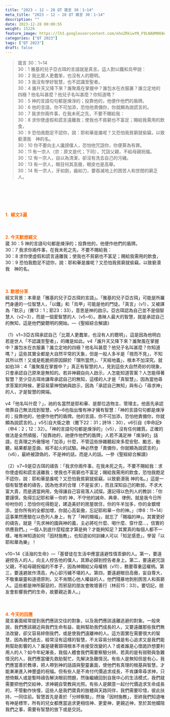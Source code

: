 ```yaml
---
title: "2023 – 12 – 28 QT 箴言 30：1~14"
meta_title: "2023 – 12 – 28 QT 箴言 30：1~14"
description: ""
date: 2023-12-28 00:00:55
weight: 15226
feature_image: https://lh3.googleusercontent.com/ehoZRkiwYN_F9LNA8M068AYxt73EavCZno-PD1cJRuf5BbSkQVUWr3gNEbt5kSs28Pb_Elg17kSrtf9ybWvojWoMV6I4tPM3vGRGDq6GkKkPdL2Gut4QAIw4-uykKUAtNiKgQKntvsU=w800
categories: ["QT 2023"]
tags: ["QT 2023"]
draft: false
---
```


<blockquote>箴言 30：1~14<br />
30：1 雅基的兒子亞古珥的言語就是真言。這人對以鐵和烏甲說：<br />
30：2 我比眾人更蠢笨，也沒有人的聰明。<br />
30：3 我沒有學好智慧，也不認識至聖者。<br />
30：4 誰升天又降下來？誰聚風在掌握中？誰包水在衣服裏？誰立定地的四極？他名叫甚麼？他兒子名叫甚麼？你知道嗎？<br />
30：5 神的言語句句都是煉淨的；投靠他的，他便作他們的盾牌。<br />
30：6 他的言語，你不可加添，恐怕他責備你，你就顯為說謊言的。<br />
30：7 我求你兩件事，在我未死之先，不要不賜給我：<br />
30：8 求你使虛假和謊言遠離我；使我也不貧窮也不富足；賜給我需用的飲食，<br />
30：9 恐怕我飽足不認你，說：耶和華是誰呢？又恐怕我貧窮就偷竊，以致褻瀆我　神的名。<br />
30：10 你不要向主人讒謗僕人，恐怕他咒詛你，你便算為有罪。<br />
30：11 有一宗人（宗：原文是代；下同），咒詛父親，不給母親祝福。<br />
30：12 有一宗人，自以為清潔，卻沒有洗去自己的污穢。<br />
30：13 有一宗人，眼目何其高傲，眼皮也是高舉。<br />
30：14 有一宗人，牙如劍，齒如刀，要吞滅地上的困苦人和世間的窮乏人。</blockquote><br />
&nbsp;<br />
<br />
&nbsp;<br />
<br />
<span style="color: #ff6600;"><strong>1.  經文3遍</strong></span><br />
<br />
&nbsp;<br />
<br />
<span style="color: #ff6600;"><strong>2. 今天默想經文<br />
</strong></span>箴 30：5 神的言語句句都是煉淨的；投靠他的，他便作他們的盾牌。<br />
30：7 我求你兩件事，在我未死之先，不要不賜給我：<br />
30：8 求你使虛假和謊言遠離我；使我也不貧窮也不富足；賜給我需用的飲食，<br />
30：9 恐怕我飽足不認你，說：耶和華是誰呢？又恐怕我貧窮就偷竊，以致褻瀆我　神的名。<br />
<br />
&nbsp;<br />
<br />
<strong><span style="color: #ff6600;">3. 默想分享<br />
</span></strong>經文背景：本章是「雅基的兒子亞古珥的言語」。「雅基的兒子亞古珥」可能是所羅門身邊的一位智慧人，「以鐵」和「烏甲」可能是他的門徒。「真言」（v1），又被譯為「默示」（賽13：1；耶23：33），意思是神的啟示。亞古珥認為自己並不是個智慧人（v2~3），而是一個愛智慧的人（v5~6）。愚昧人最大的智慧，就是承認自己的無知，這是他們變聰明的開始。—《聖經綜合解讀》<br />
<br />
（1）v1~3亞古珥承認自己「比眾人更蠢笨，也沒有人的聰明」，這是因為他明白若是世人「不認識至聖者」，的確是如此。v4「誰升天又降下來？誰聚風在掌握中？誰包水在衣服裏？誰立定地的四極？他名叫甚麼？他兒子名叫甚麼？你知道嗎？」這些其實全都是大自然平常的天象，但是一般人多半是「視而不見」，不知其所以然！又或是乾脆把原因歸於「理所當然」、「天經地義」，根本不加深究。就如伯38：4「誰聚風在掌握中？」真正有智慧的人，見到這些大自然奇妙的現象，只會承認自己原來是無知的。若非神親自向人啟示，人怎能知道答案？人怎能得著智慧？至少亞古珥肯謙卑承認自己的無知，這樣的人才是「真智慧」，因為當他尋求答案的時候，更容易蒙神悅納與啟示，因為「承認自己無知」與有心「尋求神」的人，才是智慧的開端。<br />
<br />
v4「他名叫什麼？」，祂的名當然是耶和華、是那位造物主、管理主。他首先承認倚靠自己無法找到智慧，v5~6也指出惟有神才擁有智慧：「神的言語句句都是煉淨的；投靠他的，他便作他們的盾牌。他的言語，你不可加添，恐怕他責備你，你就顯為說謊言的。」v5引自大衛之歌（撒下22：31；詩18：30），v6引自《申命記》（申4：2；12：32）。「神的言語句句都是煉淨的」（v5），沒有任何雜質。正確的做法是全然順服，「投靠祂的，祂便作他們的盾牌」人若不滿足神「煉淨的」話語，在真理之外傲慢地「加添」什麼，不管這些摻雜聽起來多麼安慰、勵志、動聽，結果都是歪曲、經不起火的試驗。神必然會「責備你，你就顯為說謊言的」（v6），最終被證偽的，不是神的話，而是人的話。—參《聖經綜合解讀》<br />
<br />
（2）v7~9是亞古珥的禱告：「我求你兩件事，在我未死之先，不要不賜給我：求你使虛假和謊言遠離我；使我也不貧窮也不富足；賜給我需用的飲食，恐怕我飽足不認你，說：耶和華是誰呢？又恐怕我貧窮就偷竊，以致褻瀆我 神的名。」這是一個有智慧者的禱告，因為他求的合理（不是妄求），而且深知自己的軟弱，不求大富大貴，而是適當夠用，免得讓自己容易落人試探。還記得以色列人的教訓：「你要謹慎，免得忘記耶和華－你的 神，不守他的誡命、典章、律例，就是我今日所吩咐你的；恐怕你吃得飽足，建造美好的房屋居住，你的牛羊加多，你的金銀增添，並你所有的全都加增，你就心高氣傲，忘記耶和華－你的神。」（申8：11~14）這事果然應驗在以色列人身上，有了「神的賜福」，就忘了「賜福的神」。其實更好的禱告，就是「先求神的國與神的義，主必將吃什麼、喝什麼、穿什麼…，信實的供應我們。」一個人到底什麼程度才算是夠？才能夠知足？其實真的每個人都不一樣，唯有神知道如何「因材施教」，也知道如何訓練人可以「知足感恩」，學習「以耶和華為樂」！<br />
<br />
v10~14《活潑的生命》—「基督徒在生活中應當遠避性情乖僻的人。第一，要遠避控告人的人，向主人控告他的僕人，其罪必歸到控告者身上。第二，要遠避咒詛父親，不給母親祝福的不孝子，因為神賜給父母權柄（v11），務要尊重這權柄。第三，要遠避故作清高，內心卻污穢不堪的人。第四，要遠避眼目高傲，妄自尊大，不敬重屬靈和道德原則，又不肯關心他人權益的人，他們殘暴地剝削困苦人和貧窮人。這些都是神所厭惡的，而邪惡的朋友會敗壞善行（林前15：33）。要切記，朋友會影響我們的生命，故要親近善人。」<br />
<br />
&nbsp;<br />
<br />
<strong style="font-size: inherit;"><span style="color: #ff6600;">4. 今天的回應<br />
</span></strong>箴言裏面經常提到我們應該交往的對象，以及我們應該遠離逃避的對象。一般來說，我們應該親近與我們生命有益，能夠幫助我們成長的人，又要遠離那些我們無法改變，卻又容易絆倒我們，或是使我們遠離神的人。這方面實在需要很大的智慧，因為我們過去，經常沒有這樣的智慧，不太容易分辨誰是有心追求又是我們能夠幫助影響的人？誰是硬著頸項根本不肯接受改變的人？或者誰是心懷詭詐想要利用人的人？如今年紀漸長，我個人體會我們需要察驗分辨，若真的是有弱勢與急難情況的人，我們應當優先救助幫忙，先解決急難情況。有些人是無知但是有心，我們應當善於教導，把人帶到神的話語與聖靈裏面，使他們有真理的根基與智慧，才能漸漸進入神豐盛的祝福。但有些人是不肯付代價追求成長，不肯謙卑尋求神，只想倚賴人或是暫時禱告解決眼前問題，然後繼續回到自我中心的生活模式，我們就需要把他們交給神，求神親自管教與光照。有些人是願意一起付代價追求生命成長的，不管動作快慢，這些人是我們寶貴的肢體與天路同伴，我們需要珍惜，彼此扶持，一同往前。智慧首先是善於「分辨察驗」，然後「因材施教」，至終我們知道唯有神是標竿，所有的兒女都應當追求更相信神、更愛神，更親近神，至於其他攔阻我們之事，需要有智慧的放下或是交託。<br />
<br />
&nbsp;<br />
<br />
&nbsp;<br />
<br />
&nbsp;<br />
<br />
<audio style="display: none;" controls="controls"></audio><br />
<br />
<audio style="display: none;" controls="controls"></audio><br />
<br />
<audio style="display: none;" controls="controls"></audio><br />
<br />
<audio style="display: none;" controls="controls"></audio><br />
<br />
<audio style="display: none;" controls="controls"></audio>
        